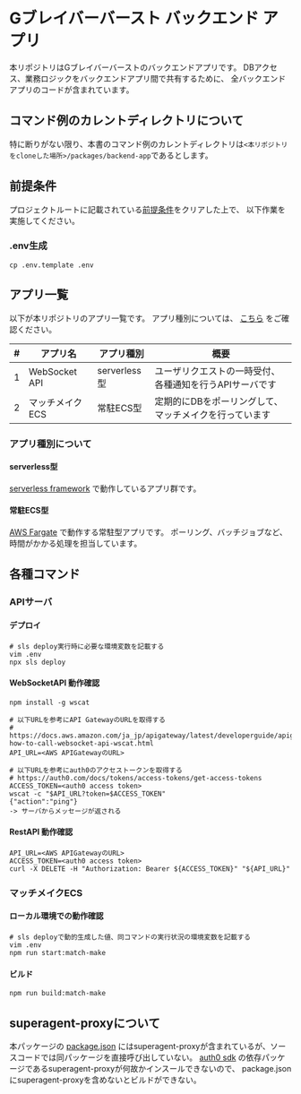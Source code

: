 # Gブレイバーバースト バックエンド アプリ

本リポジトリはGブレイバーバーストのバックエンドアプリです。
DBアクセス、業務ロジックをバックエンドアプリ間で共有するために、 全バックエンドアプリのコードが含まれています。

## コマンド例のカレントディレクトリについて
特に断りがない限り、本書のコマンド例のカレントディレクトリは```<本リポジトリをcloneした場所>/packages/backend-app```であるとします。

## 前提条件
プロジェクトルートに記載されている[前提条件](../../Readme.md#pre-required)をクリアした上で、
以下作業を実施してください。

### .env生成
```shell
cp .env.template .env
```

## アプリ一覧
以下が本リポジトリのアプリ一覧です。
アプリ種別については、 [こちら](#アプリ種別について) をご確認ください。

|#|アプリ名|アプリ種別|概要| 
| --- | --- | --- | --- |
|1|WebSocket API|serverless型|ユーザリクエストの一時受付、各種通知を行うAPIサーバです |
|2|マッチメイクECS|常駐ECS型|定期的にDBをポーリングして、マッチメイクを行っています|

### アプリ種別について
#### serverless型
[serverless framework](https://github.com/serverless/serverless) で動作しているアプリ群です。

#### 常駐ECS型
[AWS Fargate](https://aws.amazon.com/jp/fargate/) で動作する常駐型アプリです。
ポーリング、バッチジョブなど、時間がかかる処理を担当しています。

## 各種コマンド
### APIサーバ
#### デプロイ
```shell
# sls deploy実行時に必要な環境変数を記載する
vim .env
npx sls deploy
```

#### WebSocketAPI 動作確認
```shell
npm install -g wscat

# 以下URLを参考にAPI GatewayのURLを取得する
# https://docs.aws.amazon.com/ja_jp/apigateway/latest/developerguide/apigateway-how-to-call-websocket-api-wscat.html 
API_URL=<AWS APIGatewayのURL>

# 以下URLを参考にauth0のアクセストークンを取得する
# https://auth0.com/docs/tokens/access-tokens/get-access-tokens
ACCESS_TOKEN=<auth0 access token>
wscat -c "$API_URL?token=$ACCESS_TOKEN"
{"action":"ping"}
-> サーバからメッセージが返される
```

#### RestAPI 動作確認
```shell
API_URL=<AWS APIGatewayのURL>
ACCESS_TOKEN=<auth0 access token>
curl -X DELETE -H "Authorization: Bearer ${ACCESS_TOKEN}" "${API_URL}"
```

### マッチメイクECS
#### ローカル環境での動作確認
```shell
# sls deployで動的生成した値、同コマンドの実行状況の環境変数を記載する
vim .env
npm run start:match-make
```

#### ビルド
```shell
npm run build:match-make
```

## superagent-proxyについて

本パッケージの [package.json](./package.json) にはsuperagent-proxyが含まれているが、ソースコードでは同パッケージを直接呼び出していない。
[auth0 sdk](https://www.npmjs.com/package/auth0) の依存パッケージであるsuperagent-proxyが何故かインスールできないので、
package.jsonにsuperagent-proxyを含めないとビルドができない。